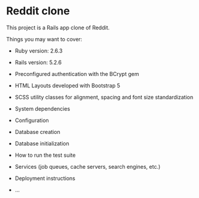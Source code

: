 # Reddit clone

This project is a Rails app clone of Reddit.

Things you may want to cover:

* Ruby version: 2.6.3
* Rails version: 5.2.6
* Preconfigured authentication with the BCrypt gem
* HTML Layouts developed with Bootstrap 5
* SCSS utility classes for alignment, spacing and font size standardization

* System dependencies

* Configuration

* Database creation

* Database initialization

* How to run the test suite

* Services (job queues, cache servers, search engines, etc.)

* Deployment instructions

* ...
